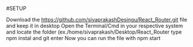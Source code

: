 #SETUP

Download the https://github.com/sivaprakashDesingu/React_Router.git file and keep it in desktop
Open the Terminal/Cmd in your respective system and locate the folder (ex./home/sivaprakash/Desktop/React_Router
type npm instal and git enter
Now you can run the file with npm start 

